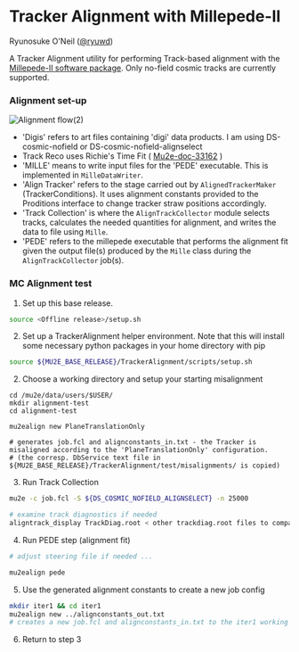 # Tracker Alignment with Millepede-II

Ryunosuke O'Neil
([@ryuwd](https://github.com/ryuwd))

A Tracker Alignment utility for performing Track-based alignment with the [Millepede-II software package](https://www.desy.de/~kleinwrt/MP2/doc/html/index.html). Only no-field cosmic tracks are currently supported.

### Alignment set-up
![Alignment flow(2)](https://user-images.githubusercontent.com/56410978/82936768-fa2e6500-9f86-11ea-81fe-b9f0bf20e842.png)
- 'Digis' refers to art files containing 'digi' data products. I am using DS-cosmic-nofield or DS-cosmic-nofield-alignselect
- Track Reco uses Richie's Time Fit ( [Mu2e-doc-33162](https://mu2e-docdb.fnal.gov/cgi-bin/sso/ShowDocument?docid=33162) )
- 'MILLE' means to write input files for the 'PEDE' executable. This is implemented in `MilleDataWriter`.
- 'Align Tracker' refers to the stage carried out by `AlignedTrackerMaker` (TrackerConditions). It uses alignment constants provided to the Proditions interface to change tracker straw positions accordingly.
- 'Track Collection' is where the `AlignTrackCollector` module selects tracks, calculates the needed quantities for alignment, and writes the data to file using `Mille`.
- 'PEDE' refers to the millepede executable that performs the alignment fit given the output file(s) produced by the `Mille` class during the `AlignTrackCollector` job(s).


### MC Alignment test
1. Set up this base release.
```bash
source <Offline release>/setup.sh
```
2. Set up a TrackerAlignment helper environment.
Note that this will install some necessary python packages in your home directory with pip
```bash
source ${MU2E_BASE_RELEASE}/TrackerAlignment/scripts/setup.sh
```

2. Choose a working directory and setup your starting misalignment
```
cd /mu2e/data/users/$USER/
mkdir alignment-test
cd alignment-test

mu2ealign new PlaneTranslationOnly 

# generates job.fcl and alignconstants_in.txt - the Tracker is misaligned according to the 'PlaneTranslationOnly' configuration.
# (the corresp. DbService text file in ${MU2E_BASE_RELEASE}/TrackerAlignment/test/misalignments/ is copied)

```

3. Run Track Collection
```bash
mu2e -c job.fcl -S ${DS_COSMIC_NOFIELD_ALIGNSELECT} -n 25000

# examine track diagnostics if needed
aligntrack_display TrackDiag.root < other trackdiag.root files to compare against >
```

4. Run PEDE step (alignment fit)
```bash
# adjust steering file if needed ...

mu2ealign pede


```

5. Use the generated alignment constants to create a new job config
```bash
mkdir iter1 && cd iter1
mu2ealign new ../alignconstants_out.txt
# creates a new job.fcl and alignconstants_in.txt to the iter1 working directory
```
6. Return to step 3
